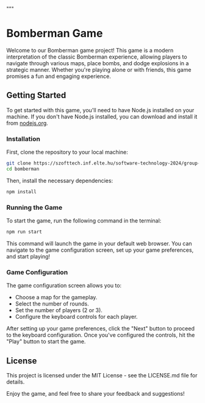 """
# Bomberman Game

Welcome to our Bomberman game project! This game is a modern interpretation of the classic Bomberman experience, allowing players to navigate through various maps, place bombs, and dodge explosions in a strategic manner. Whether you're playing alone or with friends, this game promises a fun and engaging experience.

## Getting Started

To get started with this game, you'll need to have Node.js installed on your machine. If you don't have Node.js installed, you can download and install it from [nodejs.org](https://nodejs.org/).

### Installation

First, clone the repository to your local machine:

```bash
git clone https://szofttech.inf.elte.hu/software-technology-2024/group-5/academic-avengers.git
cd bomberman
```

Then, install the necessary dependencies:

```bash
npm install
```

### Running the Game

To start the game, run the following command in the terminal:

```bash
npm run start
```

This command will launch the game in your default web browser. You can navigate to the game configuration screen, set up your game preferences, and start playing!

### Game Configuration

The game configuration screen allows you to:

- Choose a map for the gameplay.
- Select the number of rounds.
- Set the number of players (2 or 3).
- Configure the keyboard controls for each player.

After setting up your game preferences, click the "Next" button to proceed to the keyboard configuration. Once you've configured the controls, hit the "Play" button to start the game.


## License

This project is licensed under the MIT License - see the LICENSE.md file for details.

Enjoy the game, and feel free to share your feedback and suggestions!

